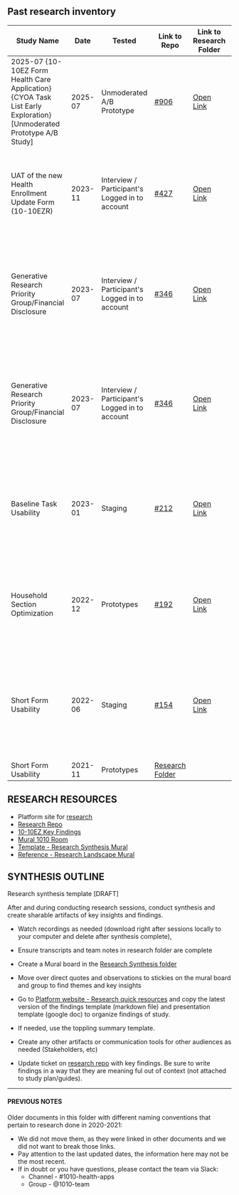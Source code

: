 
## Past research inventory
| Study Name                     | Date    | Tested     | Link to Repo                                                                                                                                                                      | Link to Research Folder                                                                                        | Participants missing                                                                                                      |
| ------------------------------ | ------- | ---------- | --------------------------------------------------------------------------------------------------------------------------------------------------------------------------------- | -------------------------------------------------------------------------------------------------------------------- | ------------------------------------------------------------------------------------------------------------------------- |
| 2025-07 {10-10EZ Form Health Care Application} {CYOA Task List Early Exploration} [Unmoderated Prototype A/B Study] | 2025-07 | Unmoderated A/B Prototype    | [#906](https://github.com/department-of-veterans-affairs/va.gov-research-repository/issues/906)                                                                                   | [Open Link](https://github.com/department-of-veterans-affairs/va.gov-team/tree/master/products/health-care/application/va-application/research/2025-06-Task%20List%20and%20Traditional%20Form%20Unmoderated)  |  AT users</br>Cognitive disability |
| UAT of the new Health Enrollment Update Form (10-10EZR) | 2023-11 | Interview / Participant's Logged in to account    | [#427](https://github.com/department-of-veterans-affairs/va.gov-research-repository/issues/427)                                                                                   | [Open Link](url)  |  Hispanic<br/>Asian<br/>Native<br/>LGBTQ+ <br/>Other than honorable discharge, expat or living abroad | Registration Path Mental Model Generative Study         | 2023-09 | Interview & Paper Form Example    | [#371](https://github.com/department-of-veterans-affairs/va.gov-research-repository/issues/371)                                                                                   | [Open Link](url)  |  Hispanic<br/>Biracial<br/>Cognitive Disability (Unknown from screener questions used)<br/>LGBTQ+ (Unknown from screener questions used)<br/>Other than honorable discharge, expat or living abroad (Unknown from screener questions used) |
| Generative Research Priority Group/Financial Disclosure        | 2023-07 | Interview  / Participant's Logged in to account  | [#346](https://github.com/department-of-veterans-affairs/va.gov-research-repository/issues/346)                                                                                   | [Open Link](url)  | Live in rural areas or abroad<br>Are above the age of 55<br>Don’t have a degree<br>Identify as Black, Native, or LGBTQ+   || Household Section Usability/UAT         | 2023-08 | Staging    | [#359](https://github.com/department-of-veterans-affairs/va.gov-research-repository/issues/359)                                                                                   | [Open Link](url)  |  Cognitive disability<br>Other than honorable<br>Immigrant origin<br>Veterans who are Native, Asian<br>Veterans who are LGBTQ<br>Veterans who use assistive tech |
| Generative Research Priority Group/Financial Disclosure        | 2023-07 | Interview  / Participant's Logged in to account  | [#346](https://github.com/department-of-veterans-affairs/va.gov-research-repository/issues/346)                                                                                   | [Open Link](url)  | Live in rural areas or abroad<br>Are above the age of 55<br>Don’t have a degree<br>Identify as Black, Native, or LGBTQ+   |
| Baseline Task Usability        | 2023-01 | Staging    | [#212](https://github.com/department-of-veterans-affairs/va.gov-research-repository/issues/212)                                                                                   | [Open Link](https://docs.google.com/spreadsheets/d/1pq7TSHZonfpzAQBJj6B2geGHlNUwZEs4DzEvxcRgu0o/edit#gid=482166358)  | Cognitive disability<br>Other than honorable discharge<br>Immigrant origin<br>Living abroad<br>Assistive technology       |
| Household Section Optimization | 2022-12 | Prototypes | [#192](https://github.com/department-of-veterans-affairs/va.gov-research-repository/issues/192)                                                                                   | [Open Link](https://docs.google.com/spreadsheets/d/1pq7TSHZonfpzAQBJj6B2geGHlNUwZEs4DzEvxcRgu0o/edit#gid=1293217227) | Rural<br>Other than honorable discharge<br>Immigrant origin<br>Expat<br>LGBTQ+<br>Assistive Technology                    |
| Short Form Usability           | 2022-06 | Staging    | [#154](https://github.com/department-of-veterans-affairs/va.gov-research-repository/issues/154)                                                                                   | [Open Link](https://docs.google.com/spreadsheets/d/1pq7TSHZonfpzAQBJj6B2geGHlNUwZEs4DzEvxcRgu0o/edit#gid=1241167697) | Expat (living abroad)<br>Mobile user<br>With no degree<br>With a cognitive disability<br>Asian Veterans<br>Black Veterans |
| Short Form Usability           | 2021-11 | Prototypes | [Research Folder](https://github.com/department-of-veterans-affairs/va.gov-team/tree/master/products/health-care/application/va-application/research/short-form-usability-nov-21) |                                                                                                                      |


## RESEARCH RESOURCES

- Platform site for [research](https://depo-platform-documentation.scrollhelp.site/research-design/research-at-va)
- [Research Repo](https://github.com/department-of-veterans-affairs/va.gov-research-repository/projects/1) 
- [10-10EZ Key Findings](https://github.com/department-of-veterans-affairs/va.gov-team/blob/master/products/health-care/application/va-application/research/key-findings.md)
- [Mural 1010 Room](https://app.mural.co/invitation/room/1670613238628?code=a67c337f0cd645d18b1b99d77f3743e1&sender=uadf1ed7fe7c76f0914967329)
- [Template - Research Synthesis Mural](https://app.mural.co/t/departmentofveteransaffairs9999/m/departmentofveteransaffairs9999/1696943969535/ebeb7ce2f9bb547e6652d68ee6dd2e8b8f3fb55e?sender=ubf5503bf47b6eb1e92730053)
- [Reference - Research Landscape Mural](https://app.mural.co/t/departmentofveteransaffairs9999/m/departmentofveteransaffairs9999/1697039977149/b8a5ea90748703093cdcb405b84463e515cfea2a?sender=ubf5503bf47b6eb1e92730053)



## SYNTHESIS OUTLINE

Research synthesis template [DRAFT]

After and during conducting research sessions, conduct synthesis and create sharable artifacts of key insights and findings.

- Watch recordings as needed (download right after sessions locally to your computer and delete after synthesis complete), 
- Ensure transcripts and team notes in research folder are complete
- Create a Mural board in the [Research Synthesis folder](https://app.mural.co/t/departmentofveteransaffairs9999/r/1670613238628?folderUuid=19c6c5a7-abf7-4a78-871a-a2993ca57681)
- Move over direct quotes and observations to stickies on the mural board and group to find themes and key insights

- Go to [Platform website - Research quick resources](https://depo-platform-documentation.scrollhelp.site/research-design/research-at-va) and copy the latest version of the findings template (markdown file) and presentation template (google doc) to organize findings of study.
- If needed, use the toppling summary template.

- Create any other artifacts or communication tools for other audiences as needed (Stakeholders, etc)


- Update ticket on [research repo](https://github.com/department-of-veterans-affairs/va.gov-research-repository/projects/1) with key findings. Be sure to write findings in a way that they are meaning ful out of context (not attached to study plan/guides).

---


#### PREVIOUS NOTES
Older documents in this folder with different naming conventions that pertain to research done in 2020-2021: 
- We did not move them, as they were linked in other documents and we did not want to break those links.
- Pay attention to the last updated dates, the information here may not be the most recent.
-  If in doubt or you have questions, please contact the team via Slack:
     -  Channel - #1010-health-apps
     -  Group - @1010-team
